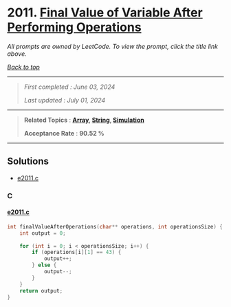 # 2011. [Final Value of Variable After Performing Operations](<https://leetcode.com/problems/final-value-of-variable-after-performing-operations>)

*All prompts are owned by LeetCode. To view the prompt, click the title link above.*

*[Back to top](<../README.md>)*

------

> *First completed : June 03, 2024*
>
> *Last updated : July 01, 2024*

------

> **Related Topics** : **[Array](<by_topic/Array.md>), [String](<by_topic/String.md>), [Simulation](<by_topic/Simulation.md>)**
>
> **Acceptance Rate** : **90.52 %**

------

## Solutions

- [e2011.c](<../my-submissions/e2011.c>)
### C
#### [e2011.c](<../my-submissions/e2011.c>)
```C
int finalValueAfterOperations(char** operations, int operationsSize) {
    int output = 0;
    
    for (int i = 0; i < operationsSize; i++) {
        if (operations[i][1] == 43) {
            output++;
        } else {
            output--;
        }
    }
    return output;
}
```

